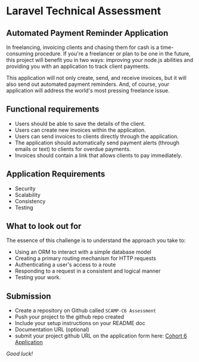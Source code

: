 # Laravel Technical Assessment  

## Automated Payment Reminder Application

In freelancing, invoicing clients and chasing them for cash is a time-consuming procedure. If you're a freelancer or plan to be one in the future, this project will benefit you in two ways: improving your node.js abilities and providing you with an application to track client payments.

This application will not only create, send, and receive invoices, but it will also send out automated payment reminders. And, of course, your application will address the world's most pressing freelance issue.

## Functional requirements
- Users should be able to save the details of the client.
- Users can create new invoices within the application.
- Users can send invoices to clients directly through the application.
- The application should automatically send payment alerts (through emails or text) to clients for overdue payments.
- Invoices should contain a link that allows clients to pay immediately.

## Application Requirements
- Security
- Scalability
- Consistency
- Testing

## What to look out for 
The essence of this challenge is to understand the approach you take to:
- Using an ORM to interact with a simple database model
- Creating a primary routing mechanism for HTTP requests
- Authenticating a user's access to a route
- Responding to a request in a consistent and logical manner
- Testing your work.
  

## Submission
- Create a repository on Github called ``SCAMP-C6 Assessment``
- Push your project to the github repo created
- Include your setup instructions on your README doc
- Documentation URL (optional)
- submit your project github URL on the application form here: [Cohort 6 Application](http://shecodeafrica.org/events) 



*Good luck!*
